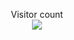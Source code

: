 <p align="center"> 
  Visitor count<br>
  <img src="https://profile-counter.glitch.me/auscpvp/count.svg" />
</p>
